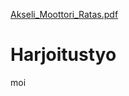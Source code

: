 [Akseli_Moottori_Ratas.pdf](https://github.com/Saku703/Harjoitustyo/files/6371955/Akseli_Moottori_Ratas.pdf)
# Harjoitustyo
moi
